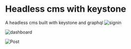 # Headless cms with keystone
 A headless cms built with keystone and graphql
![signin](https://user-images.githubusercontent.com/76589507/116441114-c763af80-a86e-11eb-9c71-68dc8f163629.PNG)


![dashboard](https://user-images.githubusercontent.com/76589507/116441177-d77b8f00-a86e-11eb-995c-66d1d9cdb75f.PNG)


![Post](https://user-images.githubusercontent.com/76589507/116441230-e5311480-a86e-11eb-90aa-2414e5777721.gif)
